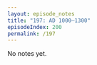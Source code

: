 ```yaml
---
layout: episode_notes
title: "197: AD 1000–1300"
episodeIndex: 200
permalink: /197
---
```

No notes yet.
